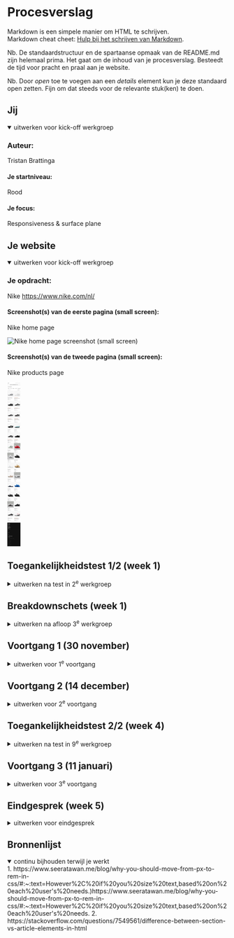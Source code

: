 # Procesverslag
Markdown is een simpele manier om HTML te schrijven.  
Markdown cheat cheet: [Hulp bij het schrijven van Markdown](https://github.com/adam-p/markdown-here/wiki/Markdown-Cheatsheet).

Nb. De standaardstructuur en de spartaanse opmaak van de README.md zijn helemaal prima. Het gaat om de inhoud van je procesverslag. Besteedt de tijd voor pracht en praal aan je website.

Nb. Door *open* toe te voegen aan een *details* element kun je deze standaard open zetten. Fijn om dat steeds voor de relevante stuk(ken) te doen.





## Jij

<details open>
  <summary>uitwerken voor kick-off werkgroep</summary>

  ### Auteur:
  Tristan Brattinga

  #### Je startniveau:
  Rood

  #### Je focus:
  Responsiveness & surface plane
 
</details>





## Je website

<details open>
  <summary>uitwerken voor kick-off werkgroep</summary>

  ### Je opdracht:
  Nike
  https://www.nike.com/nl/

  #### Screenshot(s) van de eerste pagina (small screen): 
  Nike home page  
  
  <img src="readme-images/nike-site1.png" height="375px" alt="Nike home page screenshot (small screen)">

  #### Screenshot(s) van de tweede pagina (small screen):
  Nike products page
  
  <img src="readme-images/nike-site2.png" height="375px" alt="Nike products page screenshot (small screen)">
 
</details>



## Toegankelijkheidstest 1/2 (week 1)

<details>
  <summary>uitwerken na test in 2<sup>e</sup> werkgroep</summary>

  ### Bevindingen
  Lijst met je bevindingen die in de test naar voren kwamen:

  - Sommige beperkingen zijn niet zo erg op het web, maar sommige zijn bijna niet mee te werken. Bij het missen van een vinger of een hand is het nog redelijk makkelijk, maar wanneer je richting blindheid of motoriek gaat wordt het gelijk een stuk lastiger.
  - Tabben door de website gaat heel gemakkelijk en duidelijk.
  - Het is niet mogelijk om met mijn screenreader door de heading-levels heen te gaan. Dit is niet goed voor mensen die een screen-reader moeten gebruiken. Ondanks dat de heading levels 
  - Links naar andere pagina's zijn duidelijk voor de gebruiker. Er kan wat gedaan worden met de gegeven informatie. aria labels zijn nuttig gebruikt.
  - De focus state is heel duidelijk te zien. Nergens is er een issue met contrast. Slechtzienden zullen hier weinig tot geen moeite mee hebben.
  - Er zijn weinig tot geen animaties op de website waardoor het voor de meerderheid van de gebruikers fijn te gebruiken is. Een prefers-reduced motion toepassing is niet per se nodig.
  - Mensen met verschillende soorten kleurenblindheid kunnen nog heel goed van de Nike website gebruik maken. De kleuren zijn vooral wit, zwart, grijs. Verder hebben afbeeldingen veel kleuren, maar niet storend.
  - Doordat de kleuren voornamelijk bestaan uit wit, zwart en grijs, zijn de contrasten prima om mee te werken. Bij het aanzetten van de verhoogde contrast instelling, is er niet een duidelijk verschil, omdat het contrast al relatief hoog ligt.
  - De nike website passeert bijna alle checks van de WCAG checklist.

</details>



## Breakdownschets (week 1)

<details>
  <summary>uitwerken na afloop 3<sup>e</sup> werkgroep</summary>

  ### de hele pagina: 
  <img src="readme-images/breakdown.jpg" width="375px" alt="breakdown van de hele pagina">

  ### dynamisch deel (bijv menu): 
  <img src="readme-images/breakdown-dynamisch.jpg" width="375px" alt="breakdown van een dynamisch deel">

</details>





## Voortgang 1 (30 november)

<details>
  <summary>uitwerken voor 1<sup>e</sup> voortgang</summary>

  ### Stand van zaken
  Doordat ik al veel ervaring heb met front-end development en ook al werkzaam ben als frontender, ben ik al heel ver voor de eerste week. Ik heb eerst al mijn basis HTML voor de eerste pagina opgebouwd aan de hand van mijn breakdown schets. Ik heb de dynamische gedeeltes zoals het mobiele menu, dropdown menu en filter sidebar nog even achterwege gelaten. Ik wilde deze componenten pas later integreren als nice to have's. Waarschijnlijk met hoe erg ik voor loop zal ik dit snel oppakken. Het begin proces van mijn website verliep allemaal heel makkelijk en zonder problemen. Het enige waar ik af en toe een beetje over twijfel is wanneer iets een article, section of figure is. Dit is een puntje wat ik tijdens mijn gesprek zal gaan vragen als feedback op mijn code. Semantiek is misschien het enige waar ik af en toe een beetje moeite mee heb. Verder gaat alle techniek, logica en organistie hartstikke goed. Ik werk zelf al heel lang en veel met git en github dus dit was voor mij ook helemaal geen moeite. Ik heb bij mijn eerste voortgangsgesprek zeventien commits gemaakt. Een aantal blocks van mijn code op dit moment:

<details>
  <summary><strong>HTML</strong></summary>
  
  ``` html
  <!DOCTYPE html>
<html lang="nl">

<head>
    <meta charset="UTF-8">
    <meta content="jouw naam" name="author">
    <meta content="width=device-width, initial-scale=1" name="viewport">

    <title>Nike</title>

    <link href="styles/style.css" rel="stylesheet">
</head>

<body>
<header>
    <!--TOP BAR-->
    <section>
        <ul>
            <li>
                <svg fill="#111" height="24px" viewBox="0 0 26 32" width="24px">
                    <path
                        d="M14.4 5.52v-.08q0-.56.36-1t.92-.44 1 .36.48.96-.36 1-.96.4l-.24.08.08.12-.08.44-.16 1.28q.08.08.08.16l-.16.8q-.08.16-.16.24l-.08.32q-.16.64-.28 1.04t-.2.64V12q-.08.4-.12.64t-.28.8q-.16.32 0 1.04l.08.08q0 .24.2.56t.2.56q.08 1.6-.24 2.72l.16.48q.96.48.56 1.04l.4.16q.96.48 1.36.84t.8.76q.32.08.48.24l.24.08q1.68 1.12 3.36 2.72l.32.24v.08l-.08.16.24.16h.08q.24.16.32.16h.08q.08 0 .16-.08l.16-.08q.16-.16.32-.24h.32q.08 0 0 .08l-.32.16-.4.48h.56l.56.08q.24-.08.4-.16l.4-.24q.24-.08.48.16h.08q.08.08-.08.24l-.96.88q-.4.32-.72.4l-1.04.72q-.08.08-.16 0l-.24-.32-.16-.32-.2-.28-.24-.32-.2-.24-.16-.2-.32-.24q-.16 0-.32-.08l-1.04-.8q-.24 0-.56-.24-1.2-1.04-1.6-1.28l-.48-.32-.96-.16q-.48-.08-1.28-.48l-.64-.32q-.64-.32-.88-.32l-.32-.16q-.32-.08-.48-.16l-.16-.16q-.16 0-.32.08l-1.6.8-2 .88q-.8.64-1.52 1.04l-.88.4-1.36.96q-.16.16-.32 0l-.16.16q-.24.08-.32.08l-.32.16v.16h-.16l-.16.24q-.16.32-.32.36t-.2.12-.08.12l-.16.16-.24.16-.36-.04-.48.08-.32.08q-.4.08-.64-.12t-.4-.6q-.16-.24.16-.4l.08-.08q.08-.08.24-.08h.48L1.6 26l.32-.08q0-.16.08-.24.08-.08.24-.08v-.08q-.08-.16-.08-.32-.08-.16-.04-.24t.08-.08h.04l.08.24q.08.4.24.24l.08-.16q.08-.16.24-.16l.16.16.16-.16-.08-.08q0-.08.08-.08l.32-.32q.4-.48.96-.88 1.12-.88 2.4-1.36.4-.4.88-.4.32-.56.96-1.2.56-.4.8-.56.16-.32.4-.32H10l.16-.16q.16-.08.24-.16v-.4q0-.4.08-.64t.4-.24l.32-.32q-.16-.32-.16-.72h-.08q-.16-.24-.16-.48-.24-.4-.32-.64h-.24q-.08.24-.4.32l-.08.16q-.32.56-.56.84t-.88.68q-.4.4-.56.88-.08.24 0 .48l-.08.16h.08q0 .16.08.16h.08q.16.08.16.2t-.24.08-.36-.16-.2-.12l-.24.24q-.16.24-.32.2t-.08-.12l.08-.08q.08-.16 0-.16l-.64.16q-.08.08-.2 0t.04-.16l.4-.16q0-.08-.08-.08-.32.16-.64.08l-.4-.08-.08-.08q0-.08.08-.08.32.08.8-.08l.56-.24.64-.72.08-.16q.32-.64.68-1.16t.76-.84l.08-.32q.16-.32.32-.56t.4-.64l.24-.32q.32-.48.72-.48l.24-.24q.08-.08.08-.24l.16-.16-.08-.08q-.48-.4-.48-.72-.08-.56.36-.96t.88-.36.68.28l.16.16q.08 0 .08.08l.32.16v.24q.16.16.16.24.16-.24.48-.56l.4-1.28q0-.32.16-.64l.16-.24v-.16l.24-.96h.16l.24-.96q.08-.24 0-.56l-.32-.8z"></path>
                </svg>
            </li>
            <li>
                <svg fill="#111" height="24px" viewBox="0 0 39 33" width="24px">
                    <path
                        d="M10.94 25.626l-4.236-5.501L.201 22.28l3.734-5.756L.11 10.777l6.59 2.031 4.026-5.474.14 6.785 6.64 2.175-6.594 2.446.028 6.886zm.824 7.239l13.952-16.393L11.806.107h11.697l14.871 16.389-14.8 16.369h-11.81z"></path>
                </svg>
            </li>
        </ul>
        <ul>
            <li><a href="#">Zoek een store</a></li>
            <li><a href="#">Help</a></li>
            <li><a href="#">Join us</a></li>
            <li><a href="#">Log in</a></li>
        </ul>
    </section>
    <nav>
        <ul>
            <li>
                <svg fill="none" height="21" viewBox="0 0 58 21" width="58" xmlns="http://www.w3.org/2000/svg">
                    <path clip-rule="evenodd"
                          d="M57.8806 0.0689087L15.9637 17.8495C12.4738 19.3302 9.53801 20.0689 7.17214 20.0689C4.51015 20.0689 2.57096 19.1296 1.38007 17.2541C-0.164269 14.8341 0.510783 10.943 3.16004 6.83535C4.73304 4.43446 6.73272 2.23099 8.68146 0.123041C8.22293 0.868145 4.1758 7.60274 8.60185 10.7742C9.47751 11.4111 10.7225 11.7231 12.2541 11.7231C13.4832 11.7231 14.8938 11.5225 16.4446 11.1181L57.8806 0.0689087Z"
                          fill="black"
                          fill-rule="evenodd" />
                </svg>
            </li>
            <li>
                <ul>
                    <li>Nieuw en uitgelicht</li>
                    <li>Heren</li>
                    <li>Dames</li>
                    <li>Kinderen</li>
                    <li>Sale</li>
                </ul>
            </li>
            <li>
                <ul>
                    <li>
                        <label for="searchBar"></label>
                        <input id="searchBar" placeholder="Zoek" type="text">
                    </li>
                    <li>
                        <svg aria-hidden="true" class="pre-nav-design-icon" fill="none" focusable="false" height="24px"
                             role="img" viewBox="0 0 24 24" width="24px">
                            <path
                                d="M16.794 3.75c1.324 0 2.568.516 3.504 1.451a4.96 4.96 0 010 7.008L12 20.508l-8.299-8.299a4.96 4.96 0 010-7.007A4.923 4.923 0 017.205 3.75c1.324 0 2.568.516 3.504 1.451l.76.76.531.531.53-.531.76-.76a4.926 4.926 0 013.504-1.451"
                                stroke="currentColor"
                                stroke-width="1.5"></path>
                        </svg>
                    </li>
                    <li>
                        <svg aria-hidden="true" class="pre-nav-design-icon" fill="none" focusable="false" height="24px"
                             role="img" viewBox="0 0 24 24" width="24px">
                            <path
                                d="M8.25 8.25V6a2.25 2.25 0 012.25-2.25h3a2.25 2.25 0 110 4.5H3.75v8.25a3.75 3.75 0 003.75 3.75h9a3.75 3.75 0 003.75-3.75V8.25H17.5"
                                stroke="currentColor"
                                stroke-width="1.5"></path>
                        </svg>
                    </li>
                </ul>
        </ul>
    </nav>
</header>
<main>
    <section class="infoSlider">
        <div>
            <ul>
                <li>
                    <p>Voor de winter</p>
                    <p>Bereid je voor op kou en regen</p>
                </li>
                <li>
                    <p>Shop alle nieuwe producten</p>
                    <p><a href="#">Shop</a></p>
                </li>
                <li>
                    <p>Gratis verzending en retourneren</p>
                    <p>Nike members krijgen gratis verzending en kunnen binnen 60 dagen gratis retourneren. Meer info
                        Join Us</p>
                </li>
            </ul>
        </div>

    </section>
    <section class="hero">
        <article>
            <figure>
                <img alt="Hero image" src="images/hero.png" />
                <figcaption>
                    <h1>Geef met gevoel</h1>
                    <p>Het perfecte cadeau is iets wat ze in beweging brengt.</p>
                    <button>Shop</button>
                    <button>Shop gear voor kids</button>
                </figcaption>
            </figure>
        </article>
    </section>
    <section class="productSlider">
        <ul>
            <li>
                <h2>Trending deze week</h2></li>
            <li>
                <ul>
                    <li>
                        <svg aria-hidden="true" fill="none" focusable="false" height="24px" role="img"
                             viewBox="0 0 24 24"
                             width="24px">
                            <path d="M15.525 18.966L8.558 12l6.967-6.967" stroke="currentColor"
                                  stroke-width="1.5"></path>
                        </svg>
                    </li>
                    <li>
                        <svg aria-hidden="true" fill="none" focusable="false" height="24px" role="img"
                             viewBox="0 0 24 24"
                             width="24px">
                            <path d="M8.474 18.966L15.44 12 8.474 5.033" stroke="currentColor"
                                  stroke-width="1.5"></path>
                        </svg>
                    </li>
                </ul>
            </li>
        </ul>
        <ul>
            <li>
                <a href="#">
                    <figure>
                        <img alt="" src="images/product1.png" />
                        <figcaption>
                            <p>Nike Air Force 1 '07</p>
                            <p>Herenschoenen</p>
                            <p>€ 119,99</p>
                        </figcaption>
                    </figure>
                </a>
            </li>
            <li>
                <a href="#">
                    <figure>
                        <img alt="" src="images/product1.png" />
                        <figcaption>
                            <p>Nike Air Force 1 '07</p>
                            <p>Herenschoenen</p>
                            <p>€ 119,99</p>
                        </figcaption>
                    </figure>
                </a>
            </li>
            <li>
                <a href="#">
                    <figure>
                        <img alt="" src="images/product1.png" />
                        <figcaption>
                            <p>Nike Air Force 1 '07</p>
                            <p>Herenschoenen</p>
                            <p>€ 119,99</p>
                        </figcaption>
                    </figure>
                </a>
            </li>
            <li>
                <a href="#">
                    <figure>
                        <img alt="" src="images/product1.png" />
                        <figcaption>
                            <p>Nike Air Force 1 '07</p>
                            <p>Herenschoenen</p>
                            <p>€ 119,99</p>
                        </figcaption>
                    </figure>
                </a>
            </li>
            <li>
                <a href="#">
                    <figure>
                        <img alt="" src="images/product1.png" />
                        <figcaption>
                            <p>Nike Air Force 1 '07</p>
                            <p>Herenschoenen</p>
                            <p>€ 119,99</p>
                        </figcaption>
                    </figure>
                </a>
            </li>
            <li>
                <a href="#">
                    <figure>
                        <img alt="" src="images/product1.png" />
                        <figcaption>
                            <p>Nike Air Force 1 '07</p>
                            <p>Herenschoenen</p>
                            <p>€ 119,99</p>
                        </figcaption>
                    </figure>
                </a>
            </li>
        </ul>
    </section>
    <section class="sexCategories">
        <h2>Ontdek meer cadeaus</h2>
        <ul>
            <li>
                <article>
                    <img alt="" src="images/women.png" />
                    <button>Dames</button>
                </article>
            </li>
            <li>
                <article>
                    <img alt="" src="images/men.png" />
                    <button>Heren</button>

                </article>
            </li>
            <li>
                <article>
                    <img alt="" src="images/kids.png" />
                    <button>Kids</button>
                </article>
            </li>
        </ul>
    </section>
    <section class="sportCategories">
        <ul>
            <li>
                <h2>Shop op sport</h2>
            </li>
            <li>
                <ul>
                    <li>
                        <svg aria-hidden="true" fill="none" focusable="false" height="24px" role="img"
                             viewBox="0 0 24 24"
                             width="24px">
                            <path d="M15.525 18.966L8.558 12l6.967-6.967" stroke="currentColor"
                                  stroke-width="1.5"></path>
                        </svg>
                    </li>
                    <li>
                        <svg aria-hidden="true" fill="none" focusable="false" height="24px" role="img"
                             viewBox="0 0 24 24"
                             width="24px">
                            <path d="M8.474 18.966L15.44 12 8.474 5.033" stroke="currentColor"
                                  stroke-width="1.5"></path>
                        </svg>
                    </li>
                </ul>
            </li>
        </ul>
        <ul>
            <li>
                <a href="#">
                    <img alt="" src="images/football.png" />
                </a>
            </li>
            <li>
                <a href="#">
                    <img alt="" src="images/dance.png" />
                </a>
            </li>
            <li>
                <a href="#">
                    <img alt="" src="images/basketball.png" />
                </a>
            </li>
            <li>
                <a href="#">
                    <img alt="" src="images/running.png" />
                </a>
            </li>
            <li>
                <a href="#">
                    <img alt="" src="images/fitness.png" />
                </a>
            </li>
            <li>
                <a href="#">
                    <img alt="" src="images/yoga.png" />
                </a>
            </li>
            <li>
                <a href="#">
                    <img alt="" src="images/tennis.png" />
                </a>
            </li>
            <li>
                <a href="#">
                    <img alt="" src="images/skateboarding.png" />
                </a>
            </li>
        </ul>
    </section>
    <section class="appCards">
        <figure>
            <img alt="" src="images/appImage1.png" />
            <figcaption>
                <p>Het beste van nike</p>
                <button>Nike app</button>
            </figcaption>
        </figure>
        <figure>
            <img alt="" src="images/appImage2.png" />
            <figcaption>
                <h3>Het beste van nike</h3>
                <button>Nike app</button>
            </figcaption>
        </figure>
    </section>
</main>
<footer>
    <!--    <ul>-->
    <!--        <li>Cadeaubonnen</li>-->
    <!--        <li>Zoek een store</li>-->
    <!--        <li>Nike journal</li>-->
    <!--        <li>Word member</li>-->
    <!--        <li>Studentenkorting</li>-->
    <!--        <li>Feedback</li>-->
    <!--        <li>Promotiecodes</li>-->
    <!--        <li>Promotiecodes</li>-->
    <!--    </ul>-->
    <!--    <ul>-->
    <!--        <li>Help</li>-->
    <!--        <li>Bestelstatus</li>-->
    <!--        <li>Verzending en levering</li>-->
    <!--        <li>Retourzending</li>-->
    <!--        <li>Betaalmethodes</li>-->
    <!--        <li>Contact</li>-->
    <!--        <li>Nike promotiecodes hulp</li>-->
    <!--    </ul>-->
    <!--    <ul>-->
    <!--        <li>Over Nike</li>-->
    <!--        <li>Nieuws</li>-->
    <!--        <li>Werken bij Nike</li>-->
    <!--        <li>Investeerders</li>-->
    <!--        <li>Duurzaamheid</li>-->
    <!--    </ul>-->
    <!--    <ul>-->
    <!--        <li>Join us</li>-->
    <!--        <li>Nike App</li>-->
    <!--        <li>Nike Run Club</li>-->
    <!--        <li>Nike Training Cklub</li>-->
    <!--        <li>SNKRS</li>-->
    <!--    </ul>-->
</footer>


<script defer src="scripts/script.js"></script>
</body>

</html>
  ``` 
</details>
<details>
  <summary><strong>CSS</strong></summary>

  ``` css
  *, *::after, *::before {
    box-sizing: border-box;
    margin: 0;
    padding: 0;
    scroll-behavior: smooth;
}

/*********************/
/* CUSTOM PROPERTIES */
/*********************/
:root {
    --color-text: #111;
    --color-background: #eee;
    --nike-grey: #F5F5F5;
    --shadow1: #e5e5e5;
    --footer-black: #111111FF;
    --text-lightgrey: #707072
}

/****************/
/* GENERIC STYLING */
/****************/

body {
    font-family: "Helvetica", sans-serif;
    height: auto;
}

h2 {
    font-size: 24px;
}

ul {
    list-style-type: none;
}

p {
    font-size: 16px;
    line-height: 16px;
}

li {
    font-size: 16px;
    line-height: 16px;
}

a {
    text-decoration: none;
    color: black;
}

svg:hover {
    opacity: 0.6;
}

/****************/
/* BUTTON STYLING */
/****************/

button {
    background-color: white;
    border-radius: 999px;
    border: none;
    color: black;
    padding: 6px 20px;
    font-size: 16px;
    line-height: 24px;
    font-weight: 500;
}

/****************/
/* HEADER STYLING */
/****************/

header section {
    display: flex;
    justify-content: space-between;
    max-height: 60px;
    padding: 7px 40px;
    background-color: var(--nike-grey);
}

header section ul {
    display: flex;
    gap: 10px;
}

header section ul li {
    display: flex;
    justify-content: center;
    align-items: center;
    font-size: 12px;
    color: var(--color-text);
    font-weight: 500;
}

header section ul li a {
    font-size: 12px;
    color: var(--color-text);
    font-weight: 500;
}

header section ul:last-of-type li:nth-child(2) {
    padding: 0 10px;
    border-left: solid black 1px;
    border-right: solid black 1px;
}

header nav > ul {
    width: 100%;
    display: flex;
    align-items: center;
    justify-content: space-between;
    padding: 12px 40px;
}

header nav > ul > * {
    width: 33%;
}

header nav ul li ul {
    display: flex;
    justify-content: center;
    align-items: center;
    gap: 20px;
}

header nav ul li:nth-child(3) ul {
    display: flex;
    justify-content: end;
}

header nav input {
    background-color: var(--nike-grey);
    border: none;
    border-radius: 20px;
    padding: 11px 20px;
    height: 40px;
}

#searchBar {
    padding-left: 30px;
    background-image: url('../images/searchIcon.svg');
    background-repeat: no-repeat;
    background-size: 24px 24px;
    background-position: 5px center;
}

/****************/
/* INFO SLIDER STYLING */
/****************/

.infoSlider {
    position: relative;
    width: 100%;
    max-height: 58px;
    overflow: hidden;
    display: flex;
    justify-content: center;
    background-color: var(--nike-grey);
    padding: 13px 0;
    box-shadow: inset 0 -1px 0 0 var(--shadow1);
}

.infoSlider div {
    display: flex;
    width: 100%;
    transition: transform 0.5s ease-in-out;
    overflow: hidden;
}

.infoSlider ul {
    display: flex;
    width: 100%;
    transition: transform 0.5s ease-in-out;
}

.infoSlider ul li {
    min-width: 100%;
    box-sizing: border-box;
}

.infoSlider p {
    text-align: center;
}

.infoSlider p:last-child {
    font-size: 12px;
}

/*.infoSlider {*/


/*.infoSlider article {*/
/*    width: 100%;*/
/*    text-align: center;*/
/*}*/

/*.infoSlider article p:last-of-type {*/
/*    font-size: 12px;*/
/*}*/

/****************/
/* HERO STYLING */
/****************/

.hero {
    margin-top: 48px;
}

.hero figure img {
    max-width: 100%;
    height: auto;
}

.hero figure {
    position: relative;
}

.hero figure figcaption {
    color: white;
    position: absolute;
    bottom: 40px;
    left: 40px;
}

/****************/
/* PRODUCT SLIDER STYLING */
/****************/

.productSlider {
    display: flex;
    flex-direction: column;
    gap: 20px;
    margin: 60px 0;
    padding: 40px;

}

.productSlider ul {
    display: flex;
    gap: 20px;
    overflow: auto;
}

.productSlider img {
    max-width: 350px;
    aspect-ratio: 1/1;
}

.productSlider ul li a figure {
    display: flex;
    flex-direction: column;
    gap: 10px;
    padding-bottom: 40px;
}

.productSlider figure p:nth-child(2) {
    color: var(--text-lightgrey)
}


.productSlider ul:first-of-type {
    display: flex;
    justify-content: space-between;
    align-items: center;
}

.productSlider ul li ul {
    display: flex;
    gap: 10px;
}

.productSlider ul li ul li {
    display: flex;
    justify-content: center;
    align-items: center;
    background-color: #E5E5E5;
    width: 48px;
    height: 48px;
    border-radius: 999px;
}

.productSlider::-webkit-scrollbar {
    height: 2px;
}

.productSlider::-webkit-scrollbar-thumb {
    height: 2px;
    background: #000000;
}

.productSlider::-webkit-scrollbar-track {
    width: 2px;
    background: #FFF;
}

/****************/
/* SEX CATEGORY STYLING */
/****************/

.sexCategories {
    display: flex;
    flex-direction: column;
    padding: 0 40px;
    gap: 40px;
}

.sexCategories ul {
    display: flex;
    gap: 20px;
}

.sexCategories ul article {
    position: relative;
}

.sexCategories ul article button {
    position: absolute;
    bottom: 40px;
    left: 40px;
}


.sexCategories ul article img {
    max-width: 100%; /* Set maximum width to 100% of the container */
    height: auto; /* Maintain aspect ratio */
}

/****************/
/* SPORT CATEGORY SLIDER STYLING */
/****************/

.sportCategories {
    display: flex;
    flex-direction: column;
    gap: 20px;
    margin: 60px 0;
    padding: 40px;

}

.sportCategories ul {
    display: flex;
    gap: 20px;
    overflow: auto;
}

.sportCategories img {
    max-width: 400px;
    aspect-ratio: 3/2;
}

.sportCategories ul li a figure {
    display: flex;
    flex-direction: column;
    gap: 10px;
    padding-bottom: 40px;
}

.sportCategories figure p:nth-child(2) {
    color: var(--text-lightgrey)
}


.sportCategories ul:first-of-type {
    display: flex;
    justify-content: space-between;
    align-items: center;
}

.sportCategories ul li ul {
    display: flex;
    gap: 10px;
}

.sportCategories ul li ul li {
    display: flex;
    justify-content: center;
    align-items: center;
    background-color: #E5E5E5;
    width: 48px;
    height: 48px;
    border-radius: 999px;
}

.sportCategories::-webkit-scrollbar {
    height: 2px;
}

.sportCategories::-webkit-scrollbar-thumb {
    height: 2px;
    background: #000000;
}

.sportCategories::-webkit-scrollbar-track {
    width: 2px;
    background: #FFF;
}

/****************/
/* APP CARD STYLING */
/****************/

.appCards {
    display: flex;
    padding: 0 40px;
    gap: 20px;
}

.appCards figure {
    position: relative;
}

.appCards figure figcaption {
    color: white;
    position: absolute;
    bottom: 40px;
    left: 40px;
}


.appCards figure img {
    max-width: 100%; /* Set maximum width to 100% of the container */
    height: auto; /* Maintain aspect ratio */
}

/****************/
/* FOOTER STYLING */
/****************/

footer {
    display: flex;
    gap: 20px;
    color: white;
    background-color: var(--footer-black);
    padding: 40px;
}
  ```
</details>
<details>
  <summary><strong>JS</strong></summary>
  
  ``` javascript
  const slider = document.querySelector('.infoSlider>div>ul');

  let currentIndex = 0;

  const nextSlide = () => {
    currentIndex = (currentIndex + 1) % slider.children.length;
    updateSlider();
  }

  const updateSlider = () => {
    const translateValue = -currentIndex * 100 + '%';
    slider.style.transition = 'transform 0.6s';
    slider.style.transform = 'translateX(' + translateValue + ')';
  }

  setInterval(nextSlide, 6000);
});
  ```
</details>

  ### Verslag van meeting
  Mijn eerste voortgangsgesprek verliep heel soepel en was heel snel klaar. Ik heb mijn website doorgenomen met medestudent/student-assistent/vriend Quinten Kok. Ik heb hem leren kennen tijdens blok Tech in jaar 2. Wij kunnen het erg goed vinden en hij was zeer onder de indruk van mijn progressie met de website en überhaupt mijn kennis van front-end dev. Wij hebben samen de html, css en javascript doorgenomen en dit zag er allemaal top uit. Hij zei dat ik goed voor lag op schema en dat mijn html netjes opgebouwd en goed ingesprongen is. Ook qua semantiek zit ik in de goede richting alleen moet ik ervoor zorgen dat ik, wat ik zelf ook al dacht, goed moet opletten wanneer je een figure, article of section gebruikt. Ik dacht dat er bepaalde restricties op section en article gebruik zat, maar deze mogen op wat voor manier dan ook met elkaar worden gebruikt. Een voorbeeld hiervan:

  <img src='readme-images/sectionvsarticle.jpg' alt='Graphic of nesting abilities for sections and articles' width='375px'/>

  Hieronder zijn screenshots te zien van de huidige staat van mijn website:

  <img src="readme-images/website-30nov.png" alt="Screenshot of the first page">
</details>





## Voortgang 2 (14 december)

<details>
  <summary>uitwerken voor 2<sup>e</sup> voortgang</summary>

  ### Stand van zaken
  Bij mijn tweede voortgangsgesprek ben ik niet heel veel verder gekomen dan ik bij mijn eerste gesprek was. Als je de foto's vergelijkt met de eerste week zit er bijna geen verschil in de eerste pagina. Ik ben eigenlijk alleen begonnen aan het opzetten van mijn tweede pagina. Ik heb hier en daar misschien wat kleine tweaks gemaakt aan de eerste pagina. Ook heb ik wat javascript toegevoegd voor de functionaliteit van de tweede pagina. Omdat ik al best ver ben gekomen in de eerste paar weken, heb ik mijn website een beetje laten liggen en er niet super veel tijd aan besteed. Verder is mijn code nog in orde en ietsjes uitgebreider. Ik moet na deze weken weer wat meer tijd aan mijn website besteden. Hieronder mijn code op dit moment:

  <details>
    <summary><strong>HTML</strong></summary>
    <details>
      <summary>Page 1:</summary>

```html

<!DOCTYPE html>
<html lang="nl">

<head>
  <meta charset="UTF-8">
  <meta content="jouw naam" name="author">
  <meta content="width=device-width, initial-scale=1" name="viewport">

  <title>Nike</title>

  <link href="styles/style.css" rel="stylesheet">
</head>

<body>
<header>
  <!--TOP BAR-->
  <section>
    <ul>
      <li>
        <svg fill="#111" height="24px" viewBox="0 0 26 32" width="24px">
          <path
                  d="M14.4 5.52v-.08q0-.56.36-1t.92-.44 1 .36.48.96-.36 1-.96.4l-.24.08.08.12-.08.44-.16 1.28q.08.08.08.16l-.16.8q-.08.16-.16.24l-.08.32q-.16.64-.28 1.04t-.2.64V12q-.08.4-.12.64t-.28.8q-.16.32 0 1.04l.08.08q0 .24.2.56t.2.56q.08 1.6-.24 2.72l.16.48q.96.48.56 1.04l.4.16q.96.48 1.36.84t.8.76q.32.08.48.24l.24.08q1.68 1.12 3.36 2.72l.32.24v.08l-.08.16.24.16h.08q.24.16.32.16h.08q.08 0 .16-.08l.16-.08q.16-.16.32-.24h.32q.08 0 0 .08l-.32.16-.4.48h.56l.56.08q.24-.08.4-.16l.4-.24q.24-.08.48.16h.08q.08.08-.08.24l-.96.88q-.4.32-.72.4l-1.04.72q-.08.08-.16 0l-.24-.32-.16-.32-.2-.28-.24-.32-.2-.24-.16-.2-.32-.24q-.16 0-.32-.08l-1.04-.8q-.24 0-.56-.24-1.2-1.04-1.6-1.28l-.48-.32-.96-.16q-.48-.08-1.28-.48l-.64-.32q-.64-.32-.88-.32l-.32-.16q-.32-.08-.48-.16l-.16-.16q-.16 0-.32.08l-1.6.8-2 .88q-.8.64-1.52 1.04l-.88.4-1.36.96q-.16.16-.32 0l-.16.16q-.24.08-.32.08l-.32.16v.16h-.16l-.16.24q-.16.32-.32.36t-.2.12-.08.12l-.16.16-.24.16-.36-.04-.48.08-.32.08q-.4.08-.64-.12t-.4-.6q-.16-.24.16-.4l.08-.08q.08-.08.24-.08h.48L1.6 26l.32-.08q0-.16.08-.24.08-.08.24-.08v-.08q-.08-.16-.08-.32-.08-.16-.04-.24t.08-.08h.04l.08.24q.08.4.24.24l.08-.16q.08-.16.24-.16l.16.16.16-.16-.08-.08q0-.08.08-.08l.32-.32q.4-.48.96-.88 1.12-.88 2.4-1.36.4-.4.88-.4.32-.56.96-1.2.56-.4.8-.56.16-.32.4-.32H10l.16-.16q.16-.08.24-.16v-.4q0-.4.08-.64t.4-.24l.32-.32q-.16-.32-.16-.72h-.08q-.16-.24-.16-.48-.24-.4-.32-.64h-.24q-.08.24-.4.32l-.08.16q-.32.56-.56.84t-.88.68q-.4.4-.56.88-.08.24 0 .48l-.08.16h.08q0 .16.08.16h.08q.16.08.16.2t-.24.08-.36-.16-.2-.12l-.24.24q-.16.24-.32.2t-.08-.12l.08-.08q.08-.16 0-.16l-.64.16q-.08.08-.2 0t.04-.16l.4-.16q0-.08-.08-.08-.32.16-.64.08l-.4-.08-.08-.08q0-.08.08-.08.32.08.8-.08l.56-.24.64-.72.08-.16q.32-.64.68-1.16t.76-.84l.08-.32q.16-.32.32-.56t.4-.64l.24-.32q.32-.48.72-.48l.24-.24q.08-.08.08-.24l.16-.16-.08-.08q-.48-.4-.48-.72-.08-.56.36-.96t.88-.36.68.28l.16.16q.08 0 .08.08l.32.16v.24q.16.16.16.24.16-.24.48-.56l.4-1.28q0-.32.16-.64l.16-.24v-.16l.24-.96h.16l.24-.96q.08-.24 0-.56l-.32-.8z"></path>
        </svg>
      </li>
      <li>
        <svg fill="#111" height="24px" viewBox="0 0 39 33" width="24px">
          <path
                  d="M10.94 25.626l-4.236-5.501L.201 22.28l3.734-5.756L.11 10.777l6.59 2.031 4.026-5.474.14 6.785 6.64 2.175-6.594 2.446.028 6.886zm.824 7.239l13.952-16.393L11.806.107h11.697l14.871 16.389-14.8 16.369h-11.81z"></path>
        </svg>
      </li>
    </ul>
    <ul>
      <li><a href="#">Zoek een store</a></li>
      <li><a href="#">Help</a></li>
      <li><a href="#">Join us</a></li>
      <li><a href="#">Log in</a></li>
    </ul>
  </section>
  <nav>
    <ul>
      <li>
        <a href="index.html">
          <svg fill="none" height="21" viewBox="0 0 58 21" width="58" xmlns="http://www.w3.org/2000/svg">
            <path clip-rule="evenodd"
                  d="M57.8806 0.0689087L15.9637 17.8495C12.4738 19.3302 9.53801 20.0689 7.17214 20.0689C4.51015 20.0689 2.57096 19.1296 1.38007 17.2541C-0.164269 14.8341 0.510783 10.943 3.16004 6.83535C4.73304 4.43446 6.73272 2.23099 8.68146 0.123041C8.22293 0.868145 4.1758 7.60274 8.60185 10.7742C9.47751 11.4111 10.7225 11.7231 12.2541 11.7231C13.4832 11.7231 14.8938 11.5225 16.4446 11.1181L57.8806 0.0689087Z"
                  fill="black"
                  fill-rule="evenodd" />
          </svg>
        </a>
      </li>
      <li>
        <ul>
          <li><a href="products.html">Nieuw en uitgelicht</a></li>
          <li><a href="products.html">Heren</a></li>
          <li><a href="products.html">Dames</a></li>
          <li><a href="products.html">Kinderen</a</li>
          <li><a href="products.html">Sale</a></li>
        </ul>
      </li>
      <li>
        <ul>
          <li>
            <form>
              <label for="searchBar"></label>
              <input id="searchBar" placeholder="Zoek" type="text">
            </form>
          </li>
          <li>
            <svg aria-hidden="true" class="pre-nav-design-icon" fill="none" focusable="false" height="24px"
                 role="img" viewBox="0 0 24 24" width="24px">
              <path
                      d="M16.794 3.75c1.324 0 2.568.516 3.504 1.451a4.96 4.96 0 010 7.008L12 20.508l-8.299-8.299a4.96 4.96 0 010-7.007A4.923 4.923 0 017.205 3.75c1.324 0 2.568.516 3.504 1.451l.76.76.531.531.53-.531.76-.76a4.926 4.926 0 013.504-1.451"
                      stroke="currentColor"
                      stroke-width="1.5"></path>
            </svg>
          </li>
          <li>
            <svg aria-hidden="true" class="pre-nav-design-icon" fill="none" focusable="false" height="24px"
                 role="img" viewBox="0 0 24 24" width="24px">
              <path
                      d="M8.25 8.25V6a2.25 2.25 0 012.25-2.25h3a2.25 2.25 0 110 4.5H3.75v8.25a3.75 3.75 0 003.75 3.75h9a3.75 3.75 0 003.75-3.75V8.25H17.5"
                      stroke="currentColor"
                      stroke-width="1.5"></path>
            </svg>
          </li>
        </ul>
    </ul>
  </nav>
</header>
<main>
  <section class="infoSlider">
    <div>
      <ul>
        <li>
          <p>Voor de winter</p>
          <p>Bereid je voor op kou en regen</p>
        </li>
        <li>
          <p>Shop alle nieuwe producten</p>
          <p><a href="#">Shop</a></p>
        </li>
        <li>
          <p>Gratis verzending en retourneren</p>
          <p>Nike members krijgen gratis verzending en kunnen binnen 60 dagen gratis retourneren. Meer info
            Join Us</p>
        </li>
      </ul>
    </div>

  </section>
  <section class="hero">
    <article>
      <figure>
        <img alt="Hero image" src="images/hero.png" />
        <figcaption>
          <h1>Geef met gevoel</h1>
          <p>Het perfecte cadeau is iets wat ze in beweging brengt.</p>
          <button>Shop</button>
          <button>Shop gear voor kids</button>
        </figcaption>
      </figure>
    </article>
  </section>
  <section class="productSlider">
    <ul>
      <li>
        <h2>Trending deze week</h2></li>
      <li>
        <ul>
          <li>
            <button>
              <svg aria-hidden="true" fill="none" focusable="false" height="24px" role="img"
                   viewBox="0 0 24 24"
                   width="24px">
                <path d="M15.525 18.966L8.558 12l6.967-6.967" stroke="currentColor"
                      stroke-width="1.5"></path>
              </svg>
            </button>
          </li>
          <li>
            <button>
              <svg aria-hidden="true" fill="none" focusable="false" height="24px" role="img"
                   viewBox="0 0 24 24"
                   width="24px">
                <path d="M8.474 18.966L15.44 12 8.474 5.033" stroke="currentColor"
                      stroke-width="1.5"></path>
              </svg>
            </button>
          </li>
        </ul>
      </li>
    </ul>
    <ul>
      <li>
        <a href="#">
          <figure>
            <img alt="" src="images/product1.png" />
            <figcaption>
              <p>Nike Air Force 1 '07</p>
              <p>Herenschoenen</p>
              <p>€ 119,99</p>
            </figcaption>
          </figure>
        </a>
      </li>
      <li>
        <a href="#">
          <figure>
            <img alt="" src="images/product1.png" />
            <figcaption>
              <p>Nike Air Force 1 '07</p>
              <p>Herenschoenen</p>
              <p>€ 119,99</p>
            </figcaption>
          </figure>
        </a>
      </li>
      <li>
        <a href="#">
          <figure>
            <img alt="" src="images/product1.png" />
            <figcaption>
              <p>Nike Air Force 1 '07</p>
              <p>Herenschoenen</p>
              <p>€ 119,99</p>
            </figcaption>
          </figure>
        </a>
      </li>
      <li>
        <a href="#">
          <figure>
            <img alt="" src="images/product1.png" />
            <figcaption>
              <p>Nike Air Force 1 '07</p>
              <p>Herenschoenen</p>
              <p>€ 119,99</p>
            </figcaption>
          </figure>
        </a>
      </li>
      <li>
        <a href="#">
          <figure>
            <img alt="" src="images/product1.png" />
            <figcaption>
              <p>Nike Air Force 1 '07</p>
              <p>Herenschoenen</p>
              <p>€ 119,99</p>
            </figcaption>
          </figure>
        </a>
      </li>
      <li>
        <a href="#">
          <figure>
            <img alt="" src="images/product1.png" />
            <figcaption>
              <p>Nike Air Force 1 '07</p>
              <p>Herenschoenen</p>
              <p>€ 119,99</p>
            </figcaption>
          </figure>
        </a>
      </li>
    </ul>
  </section>
  <section class="sexCategories">
    <h2>Ontdek meer cadeaus</h2>
    <ul>
      <li>
        <article>
          <img alt="" src="images/women.png" />
          <button>Dames</button>
        </article>
      </li>
      <li>
        <article>
          <img alt="" src="images/men.png" />
          <button>Heren</button>

        </article>
      </li>
      <li>
        <article>
          <img alt="" src="images/kids.png" />
          <button>Kids</button>
        </article>
      </li>
    </ul>
  </section>
  <section class="sportCategories">
    <ul>
      <li>
        <h2>Shop op sport</h2>
      </li>
      <li>
        <ul>
          <li>
            <svg aria-hidden="true" fill="none" focusable="false" height="24px" role="img"
                 viewBox="0 0 24 24"
                 width="24px">
              <path d="M15.525 18.966L8.558 12l6.967-6.967" stroke="currentColor"
                    stroke-width="1.5"></path>
            </svg>
          </li>
          <li>
            <svg aria-hidden="true" fill="none" focusable="false" height="24px" role="img"
                 viewBox="0 0 24 24"
                 width="24px">
              <path d="M8.474 18.966L15.44 12 8.474 5.033" stroke="currentColor"
                    stroke-width="1.5"></path>
            </svg>
          </li>
        </ul>
      </li>
    </ul>
    <ul>
      <li>
        <a href="#">
          <img alt="" src="images/football.png" />
        </a>
      </li>
      <li>
        <a href="#">
          <img alt="" src="images/dance.png" />
        </a>
      </li>
      <li>
        <a href="#">
          <img alt="" src="images/basketball.png" />
        </a>
      </li>
      <li>
        <a href="#">
          <img alt="" src="images/running.png" />
        </a>
      </li>
      <li>
        <a href="#">
          <img alt="" src="images/fitness.png" />
        </a>
      </li>
      <li>
        <a href="#">
          <img alt="" src="images/yoga.png" />
        </a>
      </li>
      <li>
        <a href="#">
          <img alt="" src="images/tennis.png" />
        </a>
      </li>
      <li>
        <a href="#">
          <img alt="" src="images/skateboarding.png" />
        </a>
      </li>
    </ul>
  </section>
  <section class="appCards">
    <figure>
      <img alt="" src="images/appImage1.png" />
      <figcaption>
        <p>Het beste van nike</p>
        <button>Nike app</button>
      </figcaption>
    </figure>
    <figure>
      <img alt="" src="images/appImage2.png" />
      <figcaption>
        <h3>Het beste van nike</h3>
        <button>Nike app</button>
      </figcaption>
    </figure>
  </section>
</main>
<footer>
  <!--    <ul>-->
  <!--        <li>Cadeaubonnen</li>-->
  <!--        <li>Zoek een store</li>-->
  <!--        <li>Nike journal</li>-->
  <!--        <li>Word member</li>-->
  <!--        <li>Studentenkorting</li>-->
  <!--        <li>Feedback</li>-->
  <!--        <li>Promotiecodes</li>-->
  <!--        <li>Promotiecodes</li>-->
  <!--    </ul>-->
  <!--    <ul>-->
  <!--        <li>Help</li>-->
  <!--        <li>Bestelstatus</li>-->
  <!--        <li>Verzending en levering</li>-->
  <!--        <li>Retourzending</li>-->
  <!--        <li>Betaalmethodes</li>-->
  <!--        <li>Contact</li>-->
  <!--        <li>Nike promotiecodes hulp</li>-->
  <!--    </ul>-->
  <!--    <ul>-->
  <!--        <li>Over Nike</li>-->
  <!--        <li>Nieuws</li>-->
  <!--        <li>Werken bij Nike</li>-->
  <!--        <li>Investeerders</li>-->
  <!--        <li>Duurzaamheid</li>-->
  <!--    </ul>-->
  <!--    <ul>-->
  <!--        <li>Join us</li>-->
  <!--        <li>Nike App</li>-->
  <!--        <li>Nike Run Club</li>-->
  <!--        <li>Nike Training Cklub</li>-->
  <!--        <li>SNKRS</li>-->
  <!--    </ul>-->
</footer>


<script defer src="scripts/script.js"></script>
</body>

</html>
  ```
  </details>

<details>
  <summary>Page 2:</summary>

  ```html
  <!DOCTYPE html>
<html lang="nl">

<head>
  <meta charset="UTF-8">
  <meta content="jouw naam" name="author">
  <meta content="width=device-width, initial-scale=1" name="viewport">

  <title>Nike</title>

  <link href="styles/style.css" rel="stylesheet">
</head>

<body>
<header>
  <!--TOP BAR-->
  <section>
    <ul>
      <li>
        <svg fill="#111" height="24px" viewBox="0 0 26 32" width="24px">
          <path
                  d="M14.4 5.52v-.08q0-.56.36-1t.92-.44 1 .36.48.96-.36 1-.96.4l-.24.08.08.12-.08.44-.16 1.28q.08.08.08.16l-.16.8q-.08.16-.16.24l-.08.32q-.16.64-.28 1.04t-.2.64V12q-.08.4-.12.64t-.28.8q-.16.32 0 1.04l.08.08q0 .24.2.56t.2.56q.08 1.6-.24 2.72l.16.48q.96.48.56 1.04l.4.16q.96.48 1.36.84t.8.76q.32.08.48.24l.24.08q1.68 1.12 3.36 2.72l.32.24v.08l-.08.16.24.16h.08q.24.16.32.16h.08q.08 0 .16-.08l.16-.08q.16-.16.32-.24h.32q.08 0 0 .08l-.32.16-.4.48h.56l.56.08q.24-.08.4-.16l.4-.24q.24-.08.48.16h.08q.08.08-.08.24l-.96.88q-.4.32-.72.4l-1.04.72q-.08.08-.16 0l-.24-.32-.16-.32-.2-.28-.24-.32-.2-.24-.16-.2-.32-.24q-.16 0-.32-.08l-1.04-.8q-.24 0-.56-.24-1.2-1.04-1.6-1.28l-.48-.32-.96-.16q-.48-.08-1.28-.48l-.64-.32q-.64-.32-.88-.32l-.32-.16q-.32-.08-.48-.16l-.16-.16q-.16 0-.32.08l-1.6.8-2 .88q-.8.64-1.52 1.04l-.88.4-1.36.96q-.16.16-.32 0l-.16.16q-.24.08-.32.08l-.32.16v.16h-.16l-.16.24q-.16.32-.32.36t-.2.12-.08.12l-.16.16-.24.16-.36-.04-.48.08-.32.08q-.4.08-.64-.12t-.4-.6q-.16-.24.16-.4l.08-.08q.08-.08.24-.08h.48L1.6 26l.32-.08q0-.16.08-.24.08-.08.24-.08v-.08q-.08-.16-.08-.32-.08-.16-.04-.24t.08-.08h.04l.08.24q.08.4.24.24l.08-.16q.08-.16.24-.16l.16.16.16-.16-.08-.08q0-.08.08-.08l.32-.32q.4-.48.96-.88 1.12-.88 2.4-1.36.4-.4.88-.4.32-.56.96-1.2.56-.4.8-.56.16-.32.4-.32H10l.16-.16q.16-.08.24-.16v-.4q0-.4.08-.64t.4-.24l.32-.32q-.16-.32-.16-.72h-.08q-.16-.24-.16-.48-.24-.4-.32-.64h-.24q-.08.24-.4.32l-.08.16q-.32.56-.56.84t-.88.68q-.4.4-.56.88-.08.24 0 .48l-.08.16h.08q0 .16.08.16h.08q.16.08.16.2t-.24.08-.36-.16-.2-.12l-.24.24q-.16.24-.32.2t-.08-.12l.08-.08q.08-.16 0-.16l-.64.16q-.08.08-.2 0t.04-.16l.4-.16q0-.08-.08-.08-.32.16-.64.08l-.4-.08-.08-.08q0-.08.08-.08.32.08.8-.08l.56-.24.64-.72.08-.16q.32-.64.68-1.16t.76-.84l.08-.32q.16-.32.32-.56t.4-.64l.24-.32q.32-.48.72-.48l.24-.24q.08-.08.08-.24l.16-.16-.08-.08q-.48-.4-.48-.72-.08-.56.36-.96t.88-.36.68.28l.16.16q.08 0 .08.08l.32.16v.24q.16.16.16.24.16-.24.48-.56l.4-1.28q0-.32.16-.64l.16-.24v-.16l.24-.96h.16l.24-.96q.08-.24 0-.56l-.32-.8z"></path>
        </svg>
      </li>
      <li>
        <svg fill="#111" height="24px" viewBox="0 0 39 33" width="24px">
          <path
                  d="M10.94 25.626l-4.236-5.501L.201 22.28l3.734-5.756L.11 10.777l6.59 2.031 4.026-5.474.14 6.785 6.64 2.175-6.594 2.446.028 6.886zm.824 7.239l13.952-16.393L11.806.107h11.697l14.871 16.389-14.8 16.369h-11.81z"></path>
        </svg>
      </li>
    </ul>
    <ul>
      <li><a href="#">Zoek een store</a></li>
      <li><a href="#">Help</a></li>
      <li><a href="#">Join us</a></li>
      <li><a href="#">Log in</a></li>
    </ul>
  </section>
  <nav>
    <ul>
      <li>
        <a href="index.html">
          <svg fill="none" height="21" viewBox="0 0 58 21" width="58" xmlns="http://www.w3.org/2000/svg">
            <path clip-rule="evenodd"
                  d="M57.8806 0.0689087L15.9637 17.8495C12.4738 19.3302 9.53801 20.0689 7.17214 20.0689C4.51015 20.0689 2.57096 19.1296 1.38007 17.2541C-0.164269 14.8341 0.510783 10.943 3.16004 6.83535C4.73304 4.43446 6.73272 2.23099 8.68146 0.123041C8.22293 0.868145 4.1758 7.60274 8.60185 10.7742C9.47751 11.4111 10.7225 11.7231 12.2541 11.7231C13.4832 11.7231 14.8938 11.5225 16.4446 11.1181L57.8806 0.0689087Z"
                  fill="black"
                  fill-rule="evenodd" />
          </svg>
        </a>
      </li>
      <li>
        <ul>
          <li>Nieuw en uitgelicht</li>
          <li>Heren</li>
          <li>Dames</li>
          <li>Kinderen</li>
          <li>Sale</li>
        </ul>
      </li>
      <li>
        <ul>
          <li>
            <label for="searchBar"></label>
            <input id="searchBar" placeholder="Zoek" type="text">
          </li>
          <li>
            <svg aria-hidden="true" class="pre-nav-design-icon" fill="none" focusable="false" height="24px"
                 role="img" viewBox="0 0 24 24" width="24px">
              <path
                      d="M16.794 3.75c1.324 0 2.568.516 3.504 1.451a4.96 4.96 0 010 7.008L12 20.508l-8.299-8.299a4.96 4.96 0 010-7.007A4.923 4.923 0 017.205 3.75c1.324 0 2.568.516 3.504 1.451l.76.76.531.531.53-.531.76-.76a4.926 4.926 0 013.504-1.451"
                      stroke="currentColor"
                      stroke-width="1.5"></path>
            </svg>
          </li>
          <li>
            <svg aria-hidden="true" class="pre-nav-design-icon" fill="none" focusable="false" height="24px"
                 role="img" viewBox="0 0 24 24" width="24px">
              <path
                      d="M8.25 8.25V6a2.25 2.25 0 012.25-2.25h3a2.25 2.25 0 110 4.5H3.75v8.25a3.75 3.75 0 003.75 3.75h9a3.75 3.75 0 003.75-3.75V8.25H17.5"
                      stroke="currentColor"
                      stroke-width="1.5"></path>
            </svg>
          </li>
        </ul>
    </ul>
  </nav>
</header>
<main>
  <section class="infoSlider">
    <div>
      <ul>
        <li>
          <p>Voor de winter</p>
          <p>Bereid je voor op kou en regen</p>
        </li>
        <li>
          <p>Shop alle nieuwe producten</p>
          <p><a href="#">Shop</a></p>
        </li>
        <li>
          <p>Gratis verzending en retourneren</p>
          <p>Nike members krijgen gratis verzending en kunnen binnen 60 dagen gratis retourneren. Meer info
            Join Us</p>
        </li>
      </ul>
    </div>

  </section>
  <section class="productHeader">
    <h1>Sneakers voor heren (735)</h1>
    <ul>
      <li>
        <p>Verberg filters</p>
        <svg aria-hidden="true" class="icon-filter-ds" fill="none" focusable="false" height="24px"
             role="img" viewBox="0 0 24 24" width="24px">
          <path d="M21 8.25H10m-5.25 0H3" stroke="currentColor" stroke-width="1.5"></path>
          <path clip-rule="evenodd" d="M7.5 6v0a2.25 2.25 0 100 4.5 2.25 2.25 0 000-4.5z"
                stroke="currentColor"
                stroke-width="1.5"></path>
          <path d="M3 15.75h10.75m5 0H21" stroke="currentColor" stroke-width="1.5"></path>
          <path clip-rule="evenodd" d="M16.5 13.5v0a2.25 2.25 0 100 4.5 2.25 2.25 0 000-4.5z"
                stroke="currentColor" stroke-width="1.5"></path>
        </svg>
      </li>
      <li>
        <p>Sorteer op:</p>
        <svg fill="none" height="7" viewBox="0 0 12 7" width="12" xmlns="http://www.w3.org/2000/svg">
          <path
                  d="M11.354 1.35403L6.35403 6.35403C6.30759 6.40052 6.25245 6.4374 6.19175 6.46256C6.13105 6.48772 6.06599 6.50067 6.00028 6.50067C5.93457 6.50067 5.86951 6.48772 5.80881 6.46256C5.74811 6.4374 5.69296 6.40052 5.64653 6.35403L0.646528 1.35403C0.552708 1.26021 0.5 1.13296 0.5 1.00028C0.5 0.867596 0.552708 0.740348 0.646528 0.646528C0.740348 0.552707 0.867596 0.5 1.00028 0.5C1.13296 0.5 1.26021 0.552707 1.35403 0.646528L6.00028 5.2934L10.6465 0.646528C10.693 0.600073 10.7481 0.563222 10.8088 0.538081C10.8695 0.51294 10.9346 0.5 11.0003 0.5C11.066 0.5 11.131 0.51294 11.1917 0.538081C11.2524 0.563222 11.3076 0.600073 11.354 0.646528C11.4005 0.692983 11.4373 0.748133 11.4625 0.80883C11.4876 0.869526 11.5006 0.934581 11.5006 1.00028C11.5006 1.06598 11.4876 1.13103 11.4625 1.19173C11.4373 1.25242 11.4005 1.30757 11.354 1.35403Z"
                  fill="black" />
        </svg>

      </li>
    </ul>
  </section>
  <section class="productGrid">
    <aside>
      <ul>
        <li>Lifestyle</li>
        <li>Lifestyle</li>
        <li>Lifestyle</li>
        <li>Lifestyle</li>
        <li>Lifestyle</li>
        <li>Lifestyle</li>
        <li>Lifestyle</li>
        <li>Lifestyle</li>
        <li>Lifestyle</li>
        <li>Lifestyle</li>
      </ul>
      <ul>
        <li>
          <label for="filter1">Sale en aanbiedingen</label>
          <input id="filter1" type="checkbox"/>
        </li>
      </ul>
    </aside>
    <section>
      <article>
        <img alt="Image of product nike air force 1" src="/images/airforce1.png" />
        <p>Bestseller</p>
        <h2>Nike Air Force 1 Low Retro</h2>
        <h3>Herenschoenen</h3>
        <p>1 kleur</p>
        <p>€104,97</p>
      </article>
      <article>
        <img alt="Image of product nike air force 1" src="/images/airforce1.png" />
        <p>Bestseller</p>
        <h2>Nike Air Force 1 Low Retro</h2>
        <h3>Herenschoenen</h3>
        <p>1 kleur</p>
        <p>€104,97</p>
      </article>
      <article>
        <img alt="Image of product nike air force 1" src="/images/airforce1.png" />
        <p>Bestseller</p>
        <h2>Nike Air Force 1 Low Retro</h2>
        <h3>Herenschoenen</h3>
        <p>1 kleur</p>
        <p>€104,97</p>
      </article>
      <article>
        <img alt="Image of product nike air force 1" src="/images/airforce1.png" />
        <p>Bestseller</p>
        <h2>Nike Air Force 1 Low Retro</h2>
        <h3>Herenschoenen</h3>
        <p>1 kleur</p>
        <p>€104,97</p>
      </article>
    </section>
  </section>
</main>
<footer>
</footer>


<script defer src="scripts/script.js"></script>
</body>

</html>
  ```

</details>
</details>
  <details>
  <summary><strong>CSS</strong></summary>

  ```css
  *, *::after, *::before {
    box-sizing: border-box;
    margin: 0;
    padding: 0;
    scroll-behavior: smooth;
}

/*********************/
/* CUSTOM PROPERTIES */
/*********************/
:root {
    --color-text: #111;
    --color-background: #eee;
    --nike-grey: #F5F5F5;
    --shadow1: #e5e5e5;
    --footer-black: #111111FF;
    --text-lightgrey: #707072;
    --product-bestseller: #9E3500;
}

/****************/
/* GENERIC STYLING */
/****************/

body {
    font-family: "Helvetica", sans-serif;
    height: auto;
}

section {
    padding: 0 48px;
}

h2 {
    font-size: 24px;
}

ul {
    list-style-type: none;
}

p {
    font-size: 16px;
    line-height: 16px;
}

li {
    font-size: 16px;
    line-height: 16px;
}

a {
    text-decoration: none;
    color: black;
}

svg:hover {
    opacity: 0.6;
}

/****************/
/* BUTTON STYLING */
/****************/

button {
    background-color: white;
    border-radius: 999px;
    border: none;
    color: black;
    padding: 6px 20px;
    font-size: 16px;
    line-height: 24px;
    font-weight: 500;
    cursor: pointer;
}

/****************/
/* HEADER STYLING */
/****************/

header section {
    display: flex;
    justify-content: space-between;
    max-height: 60px;
    padding: 7px 48px;
    background-color: var(--nike-grey);
}

header section ul {
    display: flex;
    gap: 10px;
}

header section ul li {
    display: flex;
    justify-content: center;
    align-items: center;
    font-size: 12px;
    color: var(--color-text);
    font-weight: 500;
}

header section ul li a {
    font-size: 12px;
    color: var(--color-text);
    font-weight: 500;
}

header section ul:last-of-type li:nth-child(2) {
    padding: 0 10px;
    border-left: solid black 1px;
    border-right: solid black 1px;
}

header nav > ul {
    width: 100%;
    display: flex;
    align-items: center;
    justify-content: space-between;
    padding: 12px 48px;
}

header nav > ul > * {
    width: 33%;
}

header nav ul li ul {
    display: flex;
    justify-content: center;
    align-items: center;
    gap: 20px;
}

header nav ul li:nth-child(3) ul {
    display: flex;
    justify-content: end;
}

header nav input {
    background-color: var(--nike-grey);
    border: none;
    border-radius: 20px;
    padding: 11px 20px;
    height: 40px;
}

#searchBar {
    padding-left: 30px;
    background-image: url('../images/searchIcon.svg');
    background-repeat: no-repeat;
    background-size: 24px 24px;
    background-position: 5px center;
}

/****************/
/* INFO SLIDER STYLING */
/****************/

.infoSlider {
    position: relative;
    width: 100%;
    max-height: 58px;
    overflow: hidden;
    display: flex;
    justify-content: center;
    background-color: var(--nike-grey);
    padding: 13px 0;
    box-shadow: inset 0 -1px 0 0 var(--shadow1);
}

.infoSlider div {
    display: flex;
    width: 100%;
    transition: transform 0.5s ease-in-out;
    overflow: hidden;
}

.infoSlider ul {
    display: flex;
    width: 100%;
    transition: transform 0.5s ease-in-out;
}

.infoSlider ul li {
    min-width: 100%;
    box-sizing: border-box;
}

.infoSlider p {
    text-align: center;
}

.infoSlider p:last-child {
    font-size: 12px;
}

/*.infoSlider {*/


/*.infoSlider article {*/
/*    width: 100%;*/
/*    text-align: center;*/
/*}*/

/*.infoSlider article p:last-of-type {*/
/*    font-size: 12px;*/
/*}*/

/****************/
/* HERO STYLING */
/****************/

.hero {
    margin-top: 48px;
    padding: 0
}

.hero figure img {
    max-width: 100%;
    height: auto;
}

.hero figure {
    position: relative;
}

.hero figure figcaption {
    color: white;
    position: absolute;
    bottom: 40px;
    left: 40px;
}

/****************/
/* PRODUCT SLIDER STYLING */
/****************/

.productSlider {
    display: flex;
    flex-direction: column;
    gap: 20px;
    margin: 60px 0;
    padding: 40px;

}

.productSlider ul {
    display: flex;
    gap: 20px;
    overflow: auto;
}

.productSlider img {
    max-width: 350px;
    aspect-ratio: 1/1;
}

.productSlider ul li a figure {
    display: flex;
    flex-direction: column;
    gap: 10px;
    padding-bottom: 40px;
}

.productSlider figure p:nth-child(2) {
    color: var(--text-lightgrey)
}


.productSlider ul:first-of-type {
    display: flex;
    justify-content: space-between;
    align-items: center;
}

.productSlider ul li ul {
    display: flex;
    gap: 10px;
}

.productSlider ul li ul li button {
    display: flex;
    justify-content: center;
    align-items: center;
    background-color: #E5E5E5;
    width: 48px;
    height: 48px;
    border-radius: 999px;
    padding: 0;
}

.productSlider ul li ul li button:hover {
    transition-property: all;
    transition-timing-function: cubic-bezier(0.4, 0, 0.2, 1);
    transition-duration: 300ms;
    background-color: #CACACB;
}

.productSlider::-webkit-scrollbar {
    height: 2px;
}

.productSlider::-webkit-scrollbar-thumb {
    height: 2px;
    background: #000000;
}

.productSlider::-webkit-scrollbar-track {
    width: 2px;
    background: #FFF;
}

/****************/
/* SEX CATEGORY STYLING */
/****************/

.sexCategories {
    display: flex;
    flex-direction: column;
    padding: 0 40px;
    gap: 40px;
}

.sexCategories ul {
    display: flex;
    gap: 20px;
}

.sexCategories ul article {
    position: relative;
}

.sexCategories ul article button {
    position: absolute;
    bottom: 40px;
    left: 40px;
}


.sexCategories ul article img {
    max-width: 100%; /* Set maximum width to 100% of the container */
    height: auto; /* Maintain aspect ratio */
}

/****************/
/* SPORT CATEGORY SLIDER STYLING */
/****************/

.sportCategories {
    display: flex;
    flex-direction: column;
    gap: 20px;
    margin: 60px 0;
    padding: 40px;

}

.sportCategories ul {
    display: flex;
    gap: 20px;
    overflow: auto;
}

.sportCategories img {
    max-width: 400px;
    aspect-ratio: 3/2;
}

.sportCategories ul li a figure {
    display: flex;
    flex-direction: column;
    gap: 10px;
    padding-bottom: 40px;
}

.sportCategories figure p:nth-child(2) {
    color: var(--text-lightgrey)
}


.sportCategories ul:first-of-type {
    display: flex;
    justify-content: space-between;
    align-items: center;
}

.sportCategories ul li ul {
    display: flex;
    gap: 10px;
}

.sportCategories ul li ul li {
    display: flex;
    justify-content: center;
    align-items: center;
    background-color: #E5E5E5;
    width: 48px;
    height: 48px;
    border-radius: 999px;
}

.sportCategories::-webkit-scrollbar {
    height: 2px;
}

.sportCategories::-webkit-scrollbar-thumb {
    height: 2px;
    background: #000000;
}

.sportCategories::-webkit-scrollbar-track {
    width: 2px;
    background: #FFF;
}

/****************/
/* APP CARD STYLING */
/****************/

.appCards {
    display: flex;
    padding: 0 40px;
    gap: 20px;
}

.appCards figure {
    position: relative;
}

.appCards figure figcaption {
    color: white;
    position: absolute;
    bottom: 40px;
    left: 40px;
}


.appCards figure img {
    max-width: 100%; /* Set maximum width to 100% of the container */
    height: auto; /* Maintain aspect ratio */
}

/****************/
/* FOOTER STYLING */
/****************/

footer {
    display: flex;
    gap: 20px;
    color: white;
    background-color: var(--footer-black);
    padding: 40px;
}

/******************************** PAGE 2 STYLING ***************************/

/*************************/
/*  PRODUCT HEADER STYLING */
/*************************/

.productHeader {
    display: flex;
    background-color: white;
    position: sticky;
    top: 0;
    justify-content: space-between;
    padding: 20px 48px;
    transition: font-size 200ms ease;
}

.productHeader ul {
    display: flex;
    gap: 10px;
}

.productHeader ul li {
    display: flex;
    align-items: center;
    gap: 10px;
}

.productHeader.sticky h1 {
    font-size: 16px;
    transition-property: transform;
    transition-timing-function: cubic-bezier(0.4, 0, 0.2, 1);
    transition-duration: 200ms;
}

/*************************/
/*  PRODUCT GRID STYLING */
/*************************/

.productGrid {
    display: flex;
    justify-content: space-between;
    gap: 60px;
}

.productGrid aside {
    width: 212px;
}

.productGrid ul {
    padding-bottom: 50px;
}

.productGrid input {
    padding-bottom: 50px;
}

.productGrid ul:first-of-type li {
    font-size: 20px;
    font-weight: 500;
    padding: 10px 0;
}

.productGrid section {
    display: grid;
    grid-template-columns: 1fr 1fr 1fr;
    column-gap: 20px;
    row-gap: 40px;
}

.productGrid article img {
    max-width: 100%;
    height: auto;
}

.productGrid article p:first-of-type {
    color: var(--product-bestseller);
    font-weight: 500;
}

.productGrid article p:last-of-type::after {
    content: '€149,99';
    opacity: 0.5;
    text-decoration-line: line-through;
    padding-left: 10px;
}

/*************************/
/*  MOBILE STYLING */
/*************************/

@media  {
    
}
  ```
  
</details>
  <details>
    <summary><strong>JS</strong></summary>

   ```javascript
const slider = document.querySelector('.infoSlider>div>ul')
let currentIndex = 0

function nextSlide() {
  currentIndex = (currentIndex + 1) % slider.children.length
  updateSlider()
}

function updateSlider() {
  const translateValue    = -currentIndex * 100 + '%'
  slider.style.transition = 'transform 0.6s'
  slider.style.transform  = 'translateX(' + translateValue + ')'
}

setInterval(nextSlide, 6000)

const stickyBar = document.querySelector('.productHeader')

const handleScrollDirection = () => {
  const currentPosition = window.scrollY

  if (currentPosition >= 164) {
    stickyBar.classList.add('sticky')
  } else {
    stickyBar.classList.remove('sticky')
  }
}

window.addEventListener('scroll', handleScrollDirection)
   ```
  </details>

  ### Verslag van meeting
  Ik ben heel goed op weg met mijn website. Er zijn niet echt puntjes aan te merken op mijn progressie en mijn gebruikte technieken. Mijn HTML ziet er netjes uit. Het enige waar ik op moet letten is, waar ik de juiste headings moet gebruiken. Op de originele nike website zijn de headings niet logisch opgebouwd en worden soms de verkeerde teksten verkozen tot een heading level. Hier moet ik dus niet vanuit gaan. Ik moet zelf goed nadenken welke tekst het meeste heeft te vertellen als een heading level. Ik moet nog wel een flinke stap gaan maken met responsiveness, want hier heb ik nog niks aan gedaan. Hieronder de screenshots van de huidige staat van mijn twee pagina's:
  
  <img src="readme-images/website-14dec.png" alt="Screenshot of the first page" />

  ***

  <img src="readme-images/website-14dec2.png" alt="Screenshot of the second page" />

</details>





## Toegankelijkheidstest 2/2 (week 4)

<details>
  <summary>uitwerken na test in 9<sup>e</sup> werkgroep</summary>

  ### Bevindingen
  Lijst met je bevindingen die in de test naar voren kwamen (geef ook aan wat er verbeterd is):

</details>





## Voortgang 3 (11 januari)

<details>
  <summary>uitwerken voor 3<sup>e</sup> voortgang</summary>

  ### Stand van zaken
  Mijn website, al zeg ik het zelf, ziet er heel nice uit. Je zou bijna niet het verschil zien met de echte nike website :stuck_out_tongue_winking_eye:. Ik ben heel ver gekomen en ik heb veel onderdelen geïntegreerd. 

  ### Verslag van meeting

  - Mijn code ziet er netjes ingesprongen en opgebouwd uit.
  - Ik moet nog iedere section van een heading voorzien. Dit is verplicht voor een section.
  - Ik wist niet dat je geen pixels mocht gebruiken, maar alleen rem of em. Ik moet nu zorgen dat al mijn pixel units worden omgezet in rem of em.
  - Ik moet nog best wat responsiveness toevoegen
  - Voor een eventuele extra uitdaging kan ik kijken naar een CSS-only slider i.p.v. gebruik te maken van Javascript.

</details>





## Eindgesprek (week 5)

<details>
  <summary>uitwerken voor eindgesprek</summary>

  ### Je uitkomst - karakteristiek screenshots:
  <img src="readme-images/dummy-plaatje.jpg" width="375px" alt="uitomst opdracht 1">


  ### Dit ging goed/Heb ik geleerd: 
  Korte omschrijving met plaatjes

  <img src="readme-images/dummy-plaatje.jpg" width="375px" alt="top">


  ### Dit was lastig/Is niet gelukt:
  Korte omschrijving met plaatjes

  <img src="readme-images/dummy-plaatje.jpg" width="375px" alt="bummer">
</details>





## Bronnenlijst

<details open>
  <summary>continu bijhouden terwijl je werkt</summary>
  1. https://www.seeratawan.me/blog/why-you-should-move-from-px-to-rem-in-css/#:~:text=However%2C%20if%20you%20size%20text,based%20on%20each%20user's%20needs.)https://www.seeratawan.me/blog/why-you-should-move-from-px-to-rem-in-css/#:~:text=However%2C%20if%20you%20size%20text,based%20on%20each%20user's%20needs.
  2. https://stackoverflow.com/questions/7549561/difference-between-section-vs-article-elements-in-html

</details>
